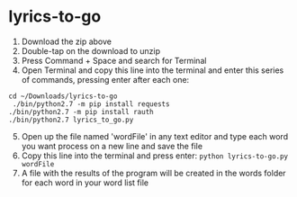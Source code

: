 # lyrics-to-go
1) Download the zip above
2) Double-tap on the download to unzip
3) Press Command + Space and search for Terminal
4) Open Terminal and copy this line into the terminal and enter this series of commands, pressing enter after each one:
 ```
 cd ~/Downloads/lyrics-to-go
  ./bin/python2.7 -m pip install requests
 ./bin/python2.7 -m pip install rauth
 ./bin/python2.7 lyrics_to_go.py
 ```
5) Open up the file named 'wordFile' in any text editor and type each word you want process on a new line and save the file
6) Copy this line into the terminal and press enter:
 ```python lyrics-to-go.py wordFile```
7) A file with the results of the program will be created in the words folder for each word in your word list file
